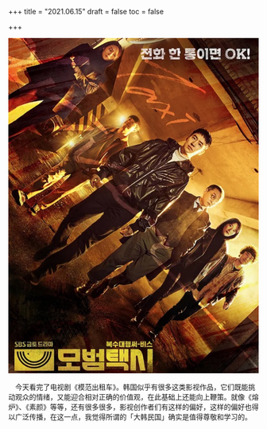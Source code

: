 +++
title = "2021.06.15"
draft = false
toc = false

+++



![mobeomtaeksi](/images/mobeomtaeksi.jpg)



&emsp;今天看完了电视剧《模范出租车》。韩国似乎有很多这类影视作品，它们既能挑动观众的情绪，又能迎合相对正确的价值观，在此基础上还能向上鞭策。就像《熔炉》、《素颜》等等，还有很多很多，影视创作者们有这样的偏好，这样的偏好也得以广泛传播，在这一点，我觉得所谓的「大韩民国」确实是值得尊敬和学习的。
